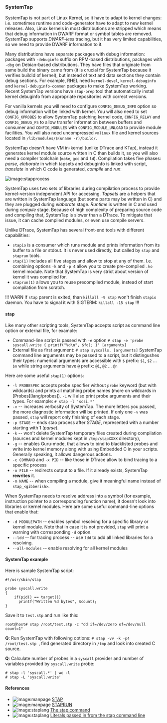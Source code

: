 ### SystemTap

SystemTap is not part of Linux Kernel, so it have to adapt to kernel changes: i.e. sometimes runtime and code-generator have to adapt to new kernel releases. Also, Linux kernels in most distributions are stripped which means that debug information in DWARF format or symbol tables are removed. SystemTap supports _DWARF-less_ tracing, but it has very limited capabilities, so we need to provide DWARF information to it.

Many distributions have separate packages with debug information: packages with `-debuginfo` suffix on RPM-based distributions, packages with `-dbg` on Debian-based distributions. They have files that originate from same build the binary came from (it is crucial for SystemTap because it verifies buildid of kernel), but instead of text and data sections they contain debug sections. For example, RHEL need `kernel-devel`, `kernel-debuginfo` and `kernel-debuginfo-common` packages to make SystemTap working. Recent SystemTap versions have `stap-prep` tool that automatically install kernel debuginfo from appropriate repositories with correct versions.

For vanilla kernels you will need to configure `CONFIG_DEBUG_INFO` option so debug information will be linked with kernel. You will also need to set `CONFIG_KPROBES` to allow SystemTap patching kernel code, `CONFIG_RELAY` and `CONFIG_DEBUG_FS` to allow transfer information between buffers and consumer and `CONFIG_MODULES` with `CONFIG_MODULE_UNLOAD` to provide module facilities. You will also need uncompressed `vmlinux` file and kernel sources located in `/lib/modules/$(uname -r)/build/`.

SystemTap doesn't have VM in-kernel (unlike DTrace and KTap), instead it generates kernel module source written in C than builds it, so you will also need a compiler toolchain (`make`, `gcc` and `ld`). Compilation takes five phases: _parse_, _elaborate_ in which tapsets and debuginfo is linked with script, _translate_ in which C code is generated, _compile_ and _run_:

![image:stapprocess](stapprocess.png)

SystemTap uses two sets of libraries during compilation process to provide kernel-version independent API for accessing. _Tapsets_ are a helpers that are written in SystemTap language (but some parts may be written in C) and they are plugged during _elaborate_ stage. _Runtime_ is written in C and used during _compile_ stage. Because of high complexity of preparing source code and compiling that, SystemTap is slower than a DTrace. To mitigate that issue, it can cache compiled modules, or even use compile servers. 

Unlike DTrace, SystemTap has several front-end tools with different capabilities:
 * `stapio` is a consumer which runs module and prints information from its buffer to a file or stdout. It is never used directly, but called by `stap` and `staprun` tools.
 * `stap(1)` includes all five stages and allow to stop at any of them. I.e. combining options `-k` and `-p 4` allow you to create pre-compiled `.ko` kernel module. Note that SystemTap is very strict about version of kernel it was compiled for.
 * `staprun(1)` allows you to reuse precompiled module, instead of start compilation from scratch.
 
!!! WARN
If `stap` parent is exited, than `killall -9 stap` won't finish `stapio` daemon. You have to signal it with SIGTERM: `killall -15 stap`
!!!

#### stap 

Like many other scripting tools, SystemTap accepts script as command line option or external file, for example:
 * Command-line script is passed with `-e` option
   `# stap -e 'probe syscall.write { printf("%d\n", $fd); }' [arguments]`
 * External file as first argument:
   `# stap syscalls. [arguments]`
SystemTap command line arguments may be passed to a script, but it distingushes their types: numerical arguments are accessible with `$` prefix: `$1`, `$2` ... `$n` while string arguments have `@` prefix: `@1`, `@2` ... `@n`

Here are some useful `stap(1)` options:
 * `-l PROBESPEC` accepts probe specifier without `probe` keyword (but with wildcards) and prints all matching probe names (more on wildcards in [Probes][lang/probes]). `-L` will also print probe arguments and their types. For example:
   `# stap -l 'scsi.*'`
 * `-v` -- increases verbosity of SystemTap. The more letters you passed, the more diagnostic information will be printed. If only one `-v` was passed, `stap` will report only finishing of each stage.
 * `-p STAGE` -- ends stao process after _STAGE_, represented with a number starting with 1 (_parse_). 
 * `-k` -- won't delete SystemTap temporary files created during compilation (sources and kernel modules kept in `/tmp/stapXXXX` directory),
 * `-g` -- enables Guru-mode, that allows to bind to blacklisted probes and write into kernel memory along with using Embedded C in your scripts. Generally speaking, it allows dangerous actions.
 * `-c COMMAND` and `-x PID` -- like those in DTrace allow to bind tracing to a specific process
 * `-o FILE` -- redirects output to a file. If it already exists, SystemTap __rewrites__ it.
 * `-m NAME` -- when compiling a module, give it meaningful name instead of `stap_<gibberish>`.
 
When SystemTap needs to resolve address into a symbol (for example, instruction pointer to a corresponding function name), it doesn't look into libraries or kernel modules. Here are some useful command-line options that enable that:
 * `-d MODULEPATH` -- enables symbol resolving for a specific library or kernel module. Note that in case it is not provided, `stap` will print a warning with corresponding `-d` option. 
 * `--ldd` -- for tracing process -- use `ldd` to add all linked libraries for a resolving.
 * `--all-modules` -- enable resolving for all kernel modules
 
#### SystemTap example

Here is sample SystemTap script:

```
#!/usr/sbin/stap 

probe syscall.write
{
    if(pid() == target())
      printf("Written %d bytes", $count);
}
```

Save it to `test.stp` and run like this:

```
root@host# stap /root/test.stp -c "dd if=/dev/zero of=/dev/null count=1"
```

__Q__: Run SystemTap with following options: `# stap -vv -k -p4 /root/test.stp `, find generated directory in `/tmp` and look into created C source.

__Q__: Calculate number of probes in a `syscall` provider and number of variables provided by `syscall.write` probe:

```
# stap -l 'syscall.*' | wc -l
# stap -L 'syscall.write'
```

#### References

 * ![image:manpage](icons/manpage.png) [STAP](https://sourceware.org/systemtap/man/stap.1.html)
 * ![image:manpage](icons/manpage.png) [STAPRUN](https://sourceware.org/systemtap/man/staprun.8.html)
 * ![image:staplang](icons/staplang.png) [The stap command](https://sourceware.org/systemtap/langref/SystemTap_overview.html#SECTION00025000000000000000)
 * ![image:staplang](icons/staplang.png) [Literals passed in from the stap command line](https://sourceware.org/systemtap/langref/Language_elements.html#SECTION00067000000000000000)